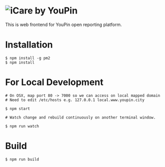 ![iCare by YouPin](https://raw.githubusercontent.com/youpin-city/youpin-web/master/public/image/logo.png)
================

This is web frontend for YouPin open reporting platform.

# Installation

```
$ npm install -g pm2
$ npm install
```

# For Local Development

```
# On OSX, map port 80 -> 7000 so we can access on local mapped domain
# Need to edit /etc/hosts e.g. 127.0.0.1 local.www.youpin.city

$ npm start
```

```
# Watch change and rebuild continuously on another terminal window.

$ npm run watch
```

# Build

```
$ npm run build
```
